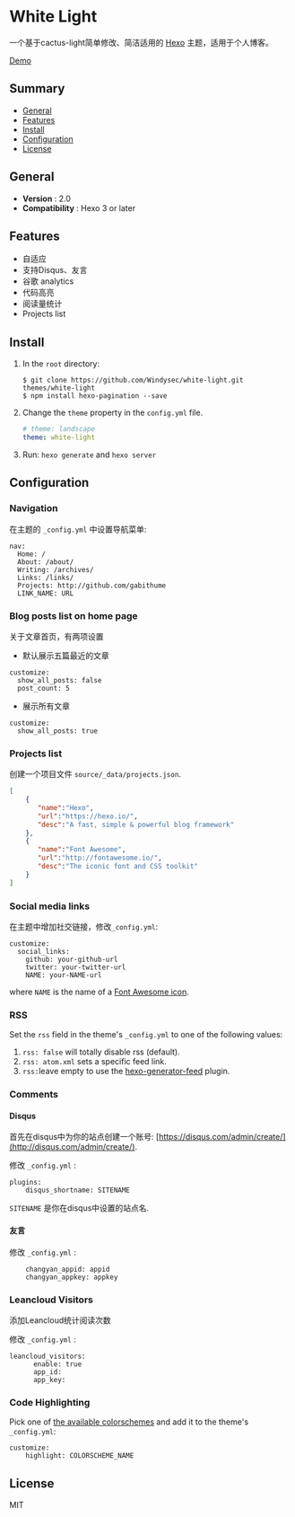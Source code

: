 # White Light

一个基于cactus-light简单修改、简洁适用的 [Hexo](http://hexo.io) 主题，适用于个人博客。

[Demo](https://blog.yangjiye.top)

## Summary

- [General](#general)
- [Features](#features)
- [Install](#install)
- [Configuration](#configuration)
- [License](#license)

## General

- **Version** : 2.0
- **Compatibility** : Hexo 3 or later

## Features

- 自适应
- 支持Disqus、友言
- 谷歌 analytics
- 代码高亮
- 阅读量统计
- Projects list

## Install
1. In the `root` directory:

    ```git
    $ git clone https://github.com/Windysec/white-light.git themes/white-light
    $ npm install hexo-pagination --save
    ```

2. Change the `theme` property in the `config.yml` file.

    ```yml
    # theme: landscape
    theme: white-light
    ```

3. Run: `hexo generate` and `hexo server`

## Configuration

### Navigation

在主题的 `_config.yml` 中设置导航菜单:

  ```
  nav:
    Home: /
    About: /about/
    Writing: /archives/
    Links: /links/
    Projects: http://github.com/gabithume
    LINK_NAME: URL
  ```

### Blog posts list on home page

关于文章首页，有两项设置

  - 默认展示五篇最近的文章

  ```
  customize:
    show_all_posts: false
    post_count: 5
  ```

  - 展示所有文章

  ```
  customize:
    show_all_posts: true
  ```

### Projects list

创建一个项目文件 `source/_data/projects.json`.

  ```json
  [
      {
         "name":"Hexo",
         "url":"https://hexo.io/",
         "desc":"A fast, simple & powerful blog framework"
      },
      {
         "name":"Font Awesome",
         "url":"http://fontawesome.io/",
         "desc":"The iconic font and CSS toolkit"
      }
  ]
  ```

### Social media links

在主题中增加社交链接，修改`_config.yml`:

  ```
  customize:
    social_links:
      github: your-github-url
      twitter: your-twitter-url
      NAME: your-NAME-url
  ```

where `NAME` is the name of a [Font Awesome icon](http://fontawesome.io/icons/#brand).

### RSS

Set the `rss` field in the theme's `_config.yml` to one of the following values:

1. `rss: false` will totally disable rss (default).
2. `rss: atom.xml` sets a specific feed link.
3. `rss:`leave empty to use the [hexo-generator-feed](https://github.com/hexojs/hexo-generator-feed) plugin.


### Comments

#### Disqus
首先在disqus中为你的站点创建一个账号: [https://disqus.com/admin/create/](http://disqus.com/admin/create/).

修改 `_config.yml` :

  ```
  plugins:
      disqus_shortname: SITENAME
  ```

`SITENAME` 是你在disqus中设置的站点名.

#### 友言

修改 `_config.yml` :

```
	changyan_appid: appid
	changyan_appkey: appkey
```
### Leancloud Visitors
添加Leancloud统计阅读次数

修改 `_config.yml` :

```
leancloud_visitors:
	  enable: true
	  app_id: 
	  app_key: 
```
### Code Highlighting

Pick one of [the available colorschemes](https://github.com/gabithume/cactus-light/tree/master/source/css/_highlight) and add it to the theme's `_config.yml`:

  ```
  customize:
      highlight: COLORSCHEME_NAME
  ```

## License
MIT
